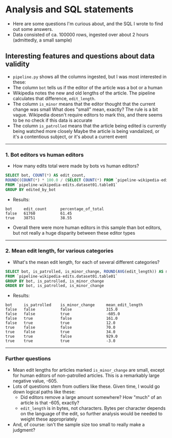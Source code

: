 # Analysis and SQL statements
- Here are some questions I'm curious about, and the SQL I wrote to find out some answers.
- Data consisted of ca. 100000 rows, ingested over about 2 hours (admittedly, a small sample)

## Interesting features and questions about data validity 
- ```pipeline.py``` shows all the columns ingested, but I was most interested in these: 
- The column ```bot``` tells us if the editor of the article was a bot or a human
- Wikipedia notes the new and old lengths of the article. The pipeline calculates that difference, ```edit_length```. 
- The column ```is_minor``` means that the editor thought that the current change was small
    What does "small" mean, exactly? The rule is a bit vague. Wikipedia doesn't require editors to mark this, and there seems to be no check if this data is accurate
- The column ```is_patrolled``` means that the article being edited is currently being watched more closely
    Maybe the article is being vandalized, or it's a contentious subject, or it's about a current event

_________

### 1. Bot editors vs human editors
- How many edits total were made by bots vs human editors?
``` sql
SELECT bot, COUNT(*) AS edit_count, 
ROUND((COUNT(*) * 100.0 / (SELECT COUNT(*) FROM `pipeline-wikipedia-edits.dataset01.table01`)), 2) AS percentage_of_total
FROM `pipeline-wikipedia-edits.dataset01.table01`
GROUP BY edited_by_bot
```
- Results: 
```
bot	    edit_count      percentage_of_total
false	61760	        61.45
true	38751	        38.55
```
- Overall there were more human editors in this sample than bot editors, but not really a huge disparity between these editor types 

_________


### 2. Mean edit length, for various categories
- What's the mean edit length, for each of several different categories? 
``` sql
SELECT bot, is_patrolled, is_minor_change, ROUND(AVG(edit_length)) AS mean_edit_length
FROM `pipeline-wikipedia-edits.dataset01.table01`
GROUP BY bot, is_patrolled, is_minor_change
ORDER BY bot, is_patrolled, is_minor_change
```
- Results:
```
bot     is_patrolled	is_minor_change	    mean_edit_length
false	false	        false	            315.0
false	false	        true	            -605.0
false	true	        false	            161.0
false	true	        true	            12.0
true	false	        false	            70.0
true	false	        true	            34.0
true	true	        false	            929.0
true	true	        true	            -3.0
```

_________

### Further questions
- Mean edit lengths for articles marked ```is_minor_change``` are small, except for human editors of non-patrolled articles. This is a remarkably large negative value, -605. 
- Lots of questions stem from outliers like these.  Given time, I would go down logical paths like these: 
    - Did editors remove a large amount somewhere? How "much" of an article is that -605, exactly?
    - ```edit_length``` is in bytes, not characters. Bytes per character depends on the language of the edit, so further analysis would be needed to weight these appropriately
- And, of course: isn't the sample size too small to really make a judgment?

